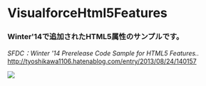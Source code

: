 VisualforceHtml5Features
========================

### Winter'14で追加されたHTML5属性のサンプルです。
  
  
*SFDC：Winter '14 Prerelease Code Sample for HTML5 Features..*  
http://tyoshikawa1106.hatenablog.com/entry/2013/08/24/140157
  
  
<img src="http://cdn-ak.f.st-hatena.com/images/fotolife/t/tyoshikawa1106/20131129/20131129212444.png" />
